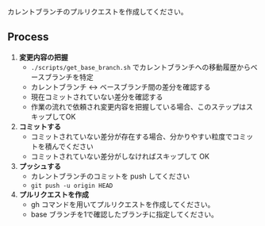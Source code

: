 カレントブランチのプルリクエストを作成してください。

## Process

1. **変更内容の把握**
   - `./scripts/get_base_branch.sh` でカレントブランチへの移動履歴からベースブランチを特定
   - カレントブランチ <-> ベースブランチ間の差分を確認する
   - 現在コミットされていない差分を確認する
   - 作業の流れで依頼され変更内容を把握している場合、このステップはスキップしてOK
2. **コミットする**
   - コミットされていない差分が存在する場合、分かりやすい粒度でコミットを積んでください
   - コミットされていない差分がしなければスキップして OK
3. **プッシュする**
   - カレントブランチのコミットを push してください
   - `git push -u origin HEAD`
4. **プルリクエストを作成**
   - gh コマンドを用いてプルリクエストを作成してください。
   - base ブランチを1で確認したブランチに指定してください。
